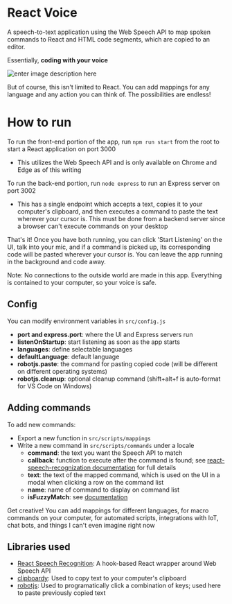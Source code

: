 # React Voice
A speech-to-text application using the Web Speech API to map spoken commands to React and HTML code segments, which are copied to an editor.

Essentially, **coding with your voice**

![enter image description here](https://media.tenor.com/images/5bcb5056e6dfe7f757018ecaa8a4b868/tenor.gif)

But of course, this isn't limited to React. You can add mappings for any language and any action you can think of. The possibilities are endless!

# How to run

To run the front-end portion of the app, run `npm run start` from the root to start a React application on port 3000
 - This utilizes the Web Speech API and is only available on Chrome and Edge as of this writing

To run the back-end portion, run `node express` to run an Express server on port 3002
 - This has a single endpoint which accepts a text, copies it to your computer's clipboard, and then executes a command to paste the text wherever your cursor is. This must be done from a backend server since a browser can't execute commands on your desktop

That's it! Once you have both running, you can click 'Start Listening' on the UI, talk into your mic, and if a command is picked up, its corresponding code will be pasted wherever your cursor is. You can leave the app running in the background and code away.

Note: No connections to the outside world are made in this app. Everything is contained to your computer, so your voice is safe.

## Config

You can modify environment variables in `src/config.js`
 - **port and express.port**: where the UI and Express servers run
 - **listenOnStartup**: start listening as soon as the app starts
 - **languages**: define selectable languages
 - **defaultLanguage**: default language
 - **robotjs.paste**: the command for pasting copied code (will be different on different operating systems)
 - **robotjs.cleanup**: optional cleanup command (shift+alt+f is auto-format for VS Code on Windows)

## Adding commands

To add new commands:
 - Export a new function in `src/scripts/mappings`
 - Write a new command in `src/scripts/commands` under a locale
	 - **command**: the text you want the Speech API to match
	 - **callback**: function to execute after the command is found; see [react-speech-recognization documentation](https://www.npmjs.com/package/react-speech-recognition) for full details
	 - **text**: the text of the mapped command, which is used on the UI in a modal when clicking a row on the command list
	 - **name**: name of command to display on command list
	 - **isFuzzyMatch**: see [documentation](https://www.npmjs.com/package/react-speech-recognition)

Get creative! You can add mappings for different languages, for macro commands on your computer, for automated scripts, integrations with IoT, chat bots, and things I can't even imagine right now

## Libraries used

- [React Speech Recognition](https://www.npmjs.com/package/react-speech-recognition): A hook-based React wrapper around Web Speech API
- [clipboardy](https://www.npmjs.com/package/clipboardy): Used to copy text to your computer's clipboard
- [robotjs](https://www.npmjs.com/package/robotjs): Used to programatically click a combination of keys; used here to paste previously copied text

